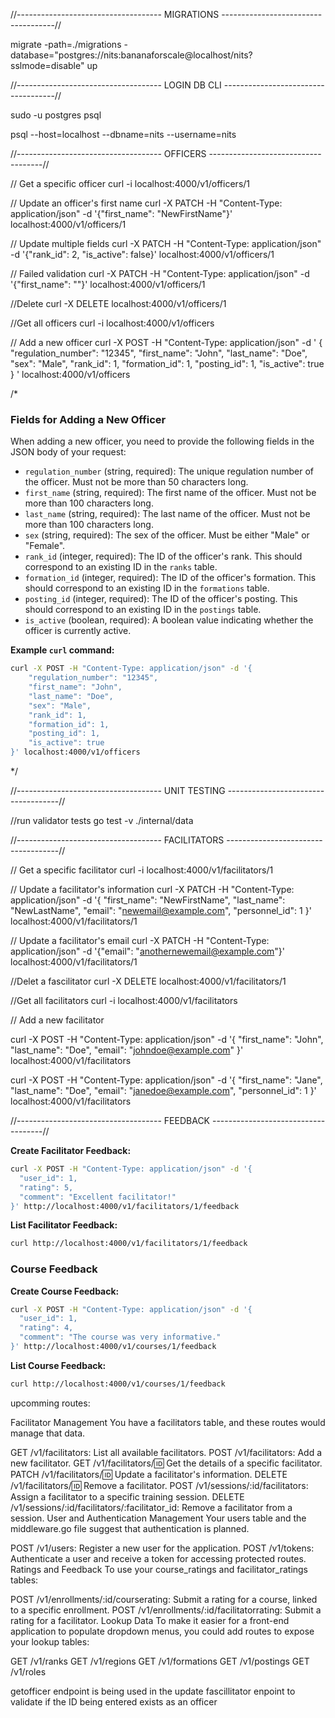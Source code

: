 //------------------------------------ MIGRATIONS ------------------------------------//

migrate -path=./migrations -database="postgres://nits:bananaforscale@localhost/nits?sslmode=disable" up

//------------------------------------ LOGIN DB CLI ------------------------------------//

sudo -u postgres psql

psql --host=localhost --dbname=nits --username=nits

//------------------------------------ OFFICERS ------------------------------------//

// Get a specific officer
curl -i localhost:4000/v1/officers/1

// Update an officer's first name
curl -X PATCH -H "Content-Type: application/json" -d '{"first_name": "NewFirstName"}' localhost:4000/v1/officers/1

// Update multiple fields
curl -X PATCH -H "Content-Type: application/json" -d '{"rank_id": 2, "is_active": false}' localhost:4000/v1/officers/1

// Failed validation
curl -X PATCH -H "Content-Type: application/json" -d '{"first_name": ""}' localhost:4000/v1/officers/1

//Delete
curl -X DELETE localhost:4000/v1/officers/1

//Get all officers
curl -i localhost:4000/v1/officers

// Add a new officer
curl -X POST -H "Content-Type: application/json" -d '
{
    "regulation_number": "12345",
    "first_name": "John",
    "last_name": "Doe",
    "sex": "Male",
    "rank_id": 1,
    "formation_id": 1,
    "posting_id": 1,
    "is_active": true
}
' localhost:4000/v1/officers

/*
### Fields for Adding a New Officer

When adding a new officer, you need to provide the following fields in the JSON body of your request:

- `regulation_number` (string, required): The unique regulation number of the officer. Must not be more than 50 characters long.
- `first_name` (string, required): The first name of the officer. Must not be more than 100 characters long.
- `last_name` (string, required): The last name of the officer. Must not be more than 100 characters long.
- `sex` (string, required): The sex of the officer. Must be either "Male" or "Female".
- `rank_id` (integer, required): The ID of the officer's rank. This should correspond to an existing ID in the `ranks` table.
- `formation_id` (integer, required): The ID of the officer's formation. This should correspond to an existing ID in the `formations` table.
- `posting_id` (integer, required): The ID of the officer's posting. This should correspond to an existing ID in the `postings` table.
- `is_active` (boolean, required): A boolean value indicating whether the officer is currently active.

**Example `curl` command:**

```bash
curl -X POST -H "Content-Type: application/json" -d '{
    "regulation_number": "12345",
    "first_name": "John",
    "last_name": "Doe",
    "sex": "Male",
    "rank_id": 1,
    "formation_id": 1,
    "posting_id": 1,
    "is_active": true
}' localhost:4000/v1/officers
```

*/

//------------------------------------ UNIT TESTING ------------------------------------//


//run validator tests
go test -v ./internal/data


//------------------------------------ FACILITATORS ------------------------------------//

// Get a specific facilitator
curl -i localhost:4000/v1/facilitators/1

// Update a facilitator's information
curl -X PATCH -H "Content-Type: application/json" -d '{
    "first_name": "NewFirstName",
    "last_name": "NewLastName",
    "email": "newemail@example.com",
    "personnel_id": 1
}' localhost:4000/v1/facilitators/1

// Update a facilitator's email
curl -X PATCH -H "Content-Type: application/json" -d '{"email": "anothernewemail@example.com"}' localhost:4000/v1/facilitators/1

//Delet a fascilitator
curl -X DELETE localhost:4000/v1/facilitators/1

//Get all facilitators
curl -i localhost:4000/v1/facilitators

// Add a new facilitator

curl -X POST -H "Content-Type: application/json" -d '{
    "first_name": "John",
    "last_name": "Doe",
    "email": "johndoe@example.com"
}' localhost:4000/v1/facilitators

curl -X POST -H "Content-Type: application/json" -d '{
    "first_name": "Jane",
    "last_name": "Doe",
    "email": "janedoe@example.com",
    "personnel_id": 1
}' localhost:4000/v1/facilitators

//------------------------------------ FEEDBACK ------------------------------------//


__Create Facilitator Feedback:__

```bash
curl -X POST -H "Content-Type: application/json" -d '{
  "user_id": 1,
  "rating": 5,
  "comment": "Excellent facilitator!"
}' http://localhost:4000/v1/facilitators/1/feedback
```


__List Facilitator Feedback:__

```bash
curl http://localhost:4000/v1/facilitators/1/feedback
```

### Course Feedback

__Create Course Feedback:__

```bash
curl -X POST -H "Content-Type: application/json" -d '{
  "user_id": 1,
  "rating": 4,
  "comment": "The course was very informative."
}' http://localhost:4000/v1/courses/1/feedback
```

__List Course Feedback:__

```bash
curl http://localhost:4000/v1/courses/1/feedback
```



upcomming routes:

Facilitator Management
You have a facilitators table, and these routes would manage that data.

GET /v1/facilitators: List all available facilitators.
POST /v1/facilitators: Add a new facilitator.
GET /v1/facilitators/:id: Get the details of a specific facilitator.
PATCH /v1/facilitators/:id: Update a facilitator's information.
DELETE /v1/facilitators/:id: Remove a facilitator.
POST /v1/sessions/:id/facilitators: Assign a facilitator to a specific training session.
DELETE /v1/sessions/:id/facilitators/:facilitator_id: Remove a facilitator from a session.
User and Authentication Management
Your users table and the middleware.go file suggest that authentication is planned.

POST /v1/users: Register a new user for the application.
POST /v1/tokens: Authenticate a user and receive a token for accessing protected routes.
Ratings and Feedback
To use your course_ratings and facilitator_ratings tables:

POST /v1/enrollments/:id/courserating: Submit a rating for a course, linked to a specific enrollment.
POST /v1/enrollments/:id/facilitatorrating: Submit a rating for a facilitator.
Lookup Data
To make it easier for a front-end application to populate dropdown menus, you could add routes to expose your lookup tables:

GET /v1/ranks
GET /v1/regions
GET /v1/formations
GET /v1/postings
GET /v1/roles


getofficer endpoint is being used in the update fascillitator enpoint to validate if the ID being entered exists as an officer
